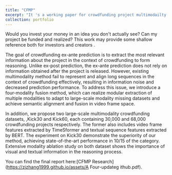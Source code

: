 ```yaml
---
title: "CFMP"
excerpt: "It 's a working paper for crowdfunding project multimodailty reasoning.<br/><img src='/images/cfmp.png'>"
collection: portfolio
---
```


<!--hi world-->




Would you invest your money in an idea you don't actually see? Can my project be funded and realized? This work may provide some shallow reference both for investors and creators .

The goal of crowdfunding ex-ante prediction is to extract the most relevant information about the project in the context of crowdfunding to form reasoning. Unlike ex-post prediction, the ex-ante prediction does not rely on information obtained after the project is released. However, existing multimodality method fail to represent and align long sequences in the context of crowdfunding effectively, resulting in information noise and decreased prediction performance. To address this issue, we introduce a four-modality fusion method, which can realize modular extraction of multiple modalities to adapt to large-scale modality missing datasets and achieve semantic alignment and fusion in video frame space.

In addition, we propose two large-scale multimodality crowdfunding datasets, ,Kick30 and Kick60, each containing 30,000 and 68,000 crowdfunding projects respectively. The former also includes video frame features extracted by TimeSformer and textual sequence features extracted by BERT. The experiment on Kick30 demonstrate the superiority of our method, achieving state-of-the-art performance in 10/15 of the category. Extensive modality ablation study on both dataset shows the importance of visual and textual information in the reasoning process.

You can find the final report here:[CFMP Research](https://zjzhang1999.github.io/assets/A Four-updateg ithub.pdf).




